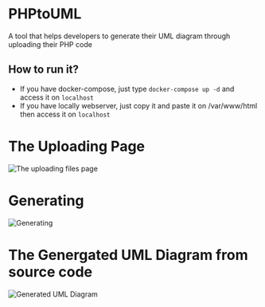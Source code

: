 # PHPtoUML
A tool that helps developers to generate their UML diagram through uploading their PHP code

## How to run it?
- If you have docker-compose, just type `docker-compose up -d` and access it on `localhost`
- If you have locally webserver, just copy it and paste it on /var/www/html then access it on `localhost`

# The Uploading Page
![The uploading files page](https://github.com/AzarguNazari/PHPtoUML/blob/master/snapshot/input%20option.png)

# Generating
![Generating](https://github.com/AzarguNazari/PHPtoUML/blob/master/snapshot/geneating.png)

# The Genergated UML Diagram from source code
![Generated UML Diagram](https://github.com/AzarguNazari/PHPtoUML/blob/master/snapshot/generatedUML.png)

